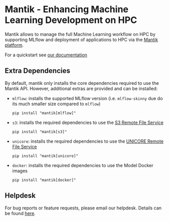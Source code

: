 # Mantik - Enhancing Machine Learning Development on HPC

Mantik allows to manage the full Machine Learning workflow on HPC by
supporting MLflow and deployment of applications to HPC via the [Mantik platform](https://cloud.mantik.ai).

For a quickstart see [our documentation](https://mantik-ai.gitlab.io/mantik/client-quickstart.html)

## Extra Dependencies

By default, mantik only installs the core dependencies required to use the Mantik API.
However, additional extras are provided and can be installed:

- `mlflow`: installs the supported MLflow version (i.e. `mlflow-skinny` due do its much smaller size compared to `mlflow`)

  ```shell
  pip install "mantik[mlflow]"
  ```

- `s3`: installs the required dependencies to use the [S3 Remote File Service](https://mantik-ai.gitlab.io/mantik/remote-execution/remote-file-service.html)

  ```shell
  pip install "mantik[s3]"
  ```

- `unicore`: installs the required dependencies to use the [UNICORE Remote File Service](https://mantik-ai.gitlab.io/mantik/remote-execution/remote-file-service.html)

  ```shell
  pip install "mantik[unicore]"
  ```

- `docker`: installs the required dependencies to use the Model Docker images

  ```shell
  pip install "mantik[docker]"
  ```

## Helpdesk

For bug reports or feature requests, please email our helpdesk.
Details can be found [here](https://mantik-ai.gitlab.io/mantik/helpdesk.html).

